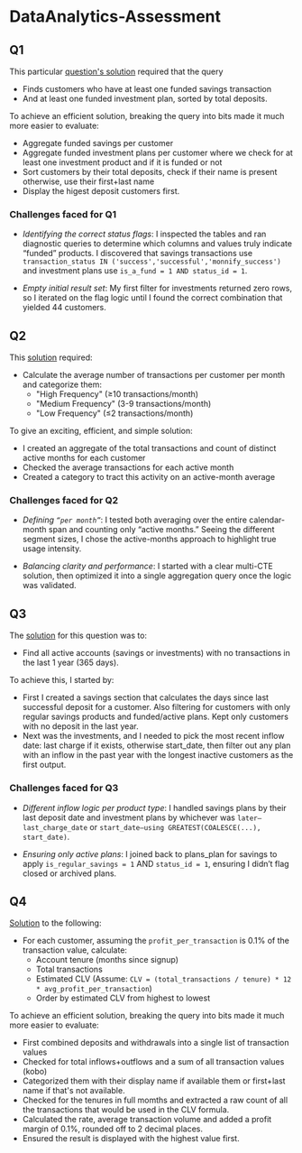 # DataAnalytics-Assessment

## Q1

This particular [question's solution](./Assessment_Q1.sql) required that the query

- Finds customers who have at least one funded savings transaction
- And at least one funded investment plan, sorted by total deposits.

To achieve an efficient solution, breaking the query into bits made it much more easier to evaluate:

- Aggregate funded savings per customer
- Aggregate funded investment plans per customer where we check for at least one investment product and if it is funded or not
- Sort customers by their total deposits, check if their name is present otherwise, use their first+last name
- Display the higest deposit customers first.

### Challenges faced for Q1

- _Identifying the correct status flags_: I inspected the tables and ran diagnostic queries to determine which columns and values truly indicate “funded” products. I discovered that savings transactions use
`transaction_status IN ('success','successful','monnify_success')` and investment plans use `is_a_fund = 1 AND status_id = 1`.

- _Empty initial result set_: My first filter for investments returned zero rows, so I iterated on the flag logic until I found the correct combination that yielded 44 customers.

## Q2

This [solution](./Assessment_Q2.sql) required:

- Calculate the average number of transactions per customer per month and categorize them:
  - "High Frequency" (≥10 transactions/month)
  - "Medium Frequency" (3-9 transactions/month)
  - "Low Frequency" (≤2 transactions/month)

To give an exciting, efficient, and simple solution:

- I created an aggregate of the total transactions and count of distinct active months for each customer
- Checked the average transactions for each active month
- Created a category to tract this activity on an active-month average

### Challenges faced for Q2

- _Defining `“per month”`_: I tested both averaging over the entire calendar-month span and counting only “active months.” Seeing the different segment sizes, I chose the active-months approach to highlight true usage intensity.

- _Balancing clarity and performance_: I started with a clear multi-CTE solution, then optimized it into a single aggregation query once the logic was validated.

## Q3

The [solution](./Assessment_Q3.sql) for this question was to:

- Find all active accounts (savings or investments) with no transactions in the last 1 year (365 days).

To achieve this, I started by:

- First I created a savings section that calculates the days since last successful deposit for a customer. Also filtering for customers with only regular savings products and funded/active plans. Kept only customers with no deposit in the last year.
- Next was the investments, and I needed to pick the most recent inflow date: last charge if it exists, otherwise start_date, then filter out any plan with an inflow in the past year with the longest inactive customers as the first output.

### Challenges faced for Q3

- _Different inflow logic per product type_:  I handled savings plans by their last deposit date and investment plans by whichever was `later—last_charge_date` or `start_date—using GREATEST(COALESCE(...), start_date)`.

- _Ensuring only active plans_:  I joined back to plans_plan for savings to apply `is_regular_savings = 1` AND `status_id = 1`, ensuring I didn’t flag closed or archived plans.

## Q4

[Solution](./Assessment_Q4.sql) to the following:

- For each customer, assuming the `profit_per_transaction` is 0.1% of the transaction value, calculate:
  - Account tenure (months since signup)
  - Total transactions
  - Estimated CLV (Assume: `CLV = (total_transactions / tenure) * 12 * avg_profit_per_transaction`)
  - Order by estimated CLV from highest to lowest

To achieve an efficient solution, breaking the query into bits made it much more easier to evaluate:

- First combined deposits and withdrawals into a single list of transaction values
- Checked for total inflows+outflows and a sum of all transaction values (kobo)
- Categorized them with their display name if available them or first+last name if that's not available.
- Checked for the tenures in full momths and extracted a raw count of all the transactions that would be used in the CLV formula.
- Calculated the rate, average transaction volume and added a profit margin of 0.1%, rounded off to 2 decimal places.
- Ensured the result is displayed with the highest value first.
